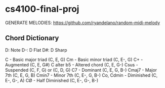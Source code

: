 # cs4100-final-proj

GENERATE MELODIES: 
https://github.com/ryandelano/random-midi-melody


## Chord Dictionary

D: Note
D-: D Flat
D#: D Sharp 

C - Basic major triad (C, E, G)
Cm - Basic minor triad (C, E-, G)
C+ - Augmented (C, E, G#)
C alter b5 - Altered chord (C, E, G-)
Csus - Suspended (C, F, G) or (C, D, G)
C7 - Dominant (C, E, G, B-)
Cmaj7 - Major 7th (C, E, G, B)
Cmin7 - Minor 7th (C, E-, G, B-)
Co, Cdmin - Diminished (C, E-, G-, A)
CØ - Half Diminished (C, E-, G-, B-)


